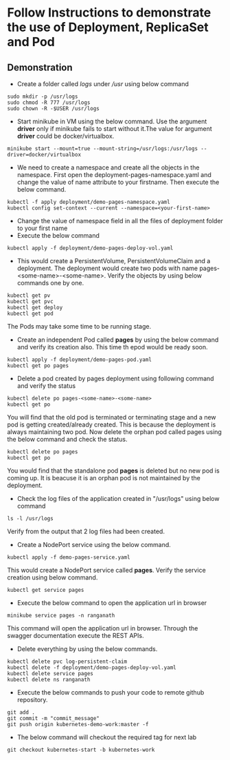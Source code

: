 # Follow Instructions to demonstrate the use of Deployment, ReplicaSet and Pod

## Demonstration
- Create a folder called *logs* under */usr* using below command
```shell script
sudo mkdir -p /usr/logs
sudo chmod -R 777 /usr/logs
sudo chown -R -$USER /usr/logs
```
- Start minikube in VM using the below command. Use the argument **driver** only if minikube fails to start without it.The value for argument **driver** could be docker/virtualbox. 
```shell script
minikube start --mount=true --mount-string=/usr/logs:/usr/logs --driver=docker/virtualbox
```
- We need to create a namespace and create all the objects in the namespace. First open the deployment-pages-namespace.yaml and change the value of name attribute to your firstname. Then execute the below command.
```shell script
kubectl -f apply deployment/demo-pages-namespace.yaml
kubectl config set-context --current --namespace=<your-first-name>
```
- Change the value of namespace field in all the files of deployment folder to your first name
- Execute the below command
```shell script
kubectl apply -f deployment/demo-pages-deploy-vol.yaml
```
- This would create a PersistentVolume, PersistentVolumeClaim and a deployment. The deployment would create two pods with name pages-\<some-name>-\<some-name>. Verify the objects by using below commands one by one.
```shell script
kubectl get pv
kubectl get pvc
kubectl get deploy
kubectl get pod
```
The Pods may take some time to be running stage.
- Create an independent Pod called **pages** by using the below command and verify its creation also. This time th epod would be ready soon.
```shell script
kubectl apply -f deployment/demo-pages-pod.yaml
kubectl get po pages
``` 
- Delete a pod created by pages deployment using following command and verify the status
```shell script
kubectl delete po pages-<some-name>-<some-name>
kubectl get po
```
You will find that the old pod is terminated or terminating stage and a new pod is getting created/already created. This is because the deployment is always maintaining two pod.
Now delete the orphan pod called pages using the below command and check the status.
```shell script
kubectl delete po pages
kubectl get po
```
You would find that the standalone pod **pages** is deleted but no new pod is coming up. It is beacuse it is an orphan pod is not maintained by the deployment.
- Check the log files of the application created in "/usr/logs" using below command
```shell script
ls -l /usr/logs
```
Verify from the output that 2 log files had been created.
- Create a NodePort service using the below command.
```shell script
kubectl apply -f demo-pages-service.yaml
```
This would create a NodePort service called **pages**. Verify the service creation using below command.
```shell script
kubectl get service pages
```
- Execute the below command to open the application url in browser
```shell script
minikube service pages -n ranganath
```
This command will open the application url in browser. Through the swagger documentation execute the REST APIs.
- Delete everything by using the below commands.
```shell script
kubectl delete pvc log-persistent-claim
kubectl delete -f deployment/demo-pages-deploy-vol.yaml
kubectl delete service pages
kubectl delete ns ranganath
```
- Execute the below commands to push your code to remote github repository.
```shell script
git add .
git commit -m "commit_message"
git push origin kubernetes-demo-work:master -f
```
- The below command will checkout the required tag for next lab
```shell script
git checkout kubernetes-start -b kubernetes-work
```